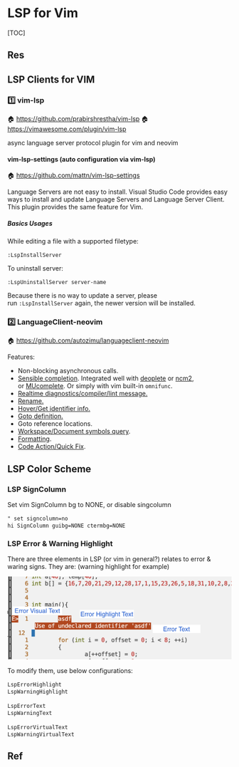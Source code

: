 # LSP for Vim

[TOC]



## Res




## LSP Clients for VIM
### 1️⃣ vim-lsp
🏠 https://github.com/prabirshrestha/vim-lsp
🏠 https://vimawesome.com/plugin/vim-lsp

async language server protocol plugin for vim and neovim


#### vim-lsp-settings (auto configuration via vim-lsp)
🏠 https://github.com/mattn/vim-lsp-settings

Language Servers are not easy to install. Visual Studio Code provides easy ways to install and update Language Servers and Language Server Client. This plugin provides the same feature for Vim.

##### Basics Usages
While editing a file with a supported filetype:
```
:LspInstallServer
```
To uninstall server:
```
:LspUninstallServer server-name
```
Because there is no way to update a server, please run `:LspInstallServer` again, the newer version will be installed.



### 2️⃣ LanguageClient-neovim 
🏠 https://github.com/autozimu/languageclient-neovim

Features:
- Non-blocking asynchronous calls.
- [Sensible completion](https://github.com/autozimu/LanguageClient-neovim/issues/35#issuecomment-288731936). Integrated well with [deoplete](https://github.com/Shougo/deoplete.nvim) or [ncm2](https://github.com/ncm2/ncm2), or [MUcomplete](https://github.com/lifepillar/vim-mucomplete). Or simply with vim built-in `omnifunc`.
- [Realtime diagnostics/compiler/lint message.](https://github.com/autozimu/LanguageClient-neovim/issues/35#issuecomment-288732042)
- [Rename.](https://github.com/autozimu/LanguageClient-neovim/issues/35#issuecomment-288731403)
- [Hover/Get identifier info.](https://github.com/autozimu/LanguageClient-neovim/issues/35#issuecomment-288731665)
- [Goto definition.](https://github.com/autozimu/LanguageClient-neovim/issues/35#issuecomment-288731744)
- Goto reference locations.
- [Workspace/Document symbols query](https://github.com/autozimu/LanguageClient-neovim/issues/35#issuecomment-288731839).
- [Formatting](https://github.com/autozimu/LanguageClient-neovim/issues/35#issuecomment-324497559).
- [Code Action/Quick Fix](https://github.com/autozimu/LanguageClient-neovim/issues/35#issuecomment-331016526).



## LSP Color Scheme
### LSP SignColumn
Set vim SignColumn bg to NONE, or disable singcolumn

```vim
" set signcolumn=no                                                                                                                                                        hi SignColumn guibg=NONE ctermbg=NONE
```


### LSP Error & Warning Highlight
There are three elements in LSP (or vim in general?) relates to error & waring signs. They are: (warning highlight for example)

![](../../../../../../../Assets/Pics/Screenshot%202023-05-26%20at%2011.10.30%20AM.png)

To modify them, use below configurations:
```
LspErrorHighlight
LspWarningHighlight

LspErrorText
LspWarningText

LspErrorVirtualText
LspWarningVirtualText
```

[SignColumn LSP diagnostics bg set to none | Reddit]: https://www.reddit.com/r/neovim/comments/vps7ao/signcolumn_lsp_diagnostics_bg_set_to_none/

[Grey bar on left in vim? | Stackoverflow]: https://stackoverflow.com/questions/4112128/grey-bar-on-left-in-vim

[How to contol vim colors]: https://alvinalexander.com/linux/vi-vim-editor-color-scheme-syntax/

[👀 vim color names]: https://codeyarns.com/tech/2011-07-29-vim-chart-of-color-names.html#gsc.tab=0

[Can we change color scheme #41]: https://github.com/jackguo380/vim-lsp-cxx-highlight/issues/41


## Ref

